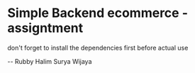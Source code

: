 # Simple Backend ecommerce - assigntment
don't forget to install the dependencies first before actual use

-- Rubby Halim Surya Wijaya
